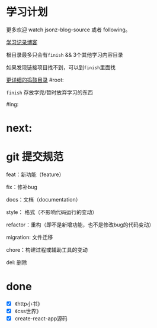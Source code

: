 学习计划
======

更多欢迎 watch jsonz-blog-source 或者 following。

[学习记录博客](http://jsonz1993.github.io)

根目录最多只会有`finish` && 3个其他学习内容目录

如果发现链接项目找不到，可以到`finish`里面找

[更详细的捣鼓目录](https://jsonz1993.github.io/2017/06/%E6%8D%A3%E9%BC%93%E7%9B%AE%E5%BD%95/)
#root: 

`finish` 存放学完/暂时放弃学习的东西

#ing:

# next:

# git 提交规范

feat：新功能（feature）

fix：修补bug

docs：文档（documentation）

style： 格式（不影响代码运行的变动）

refactor：重构（即不是新增功能，也不是修改bug的代码变动）

migration: 文件迁移

chore：构建过程或辅助工具的变动

del: 删除

# done
- [x] 《http小书》
- [x] 《css世界》
- [x] create-react-app源码
